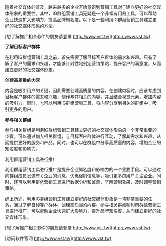 随着社交媒体的普及，越来越多的企业开始意识到营销工具对于建立更好的社交媒体形象的重要性。其中，IG群组营销工具无疑是一个非常有用的工具，可以帮助企业快速扩大影响力，提高品牌知名度。以下是一些利用IG群组营销工具建立更好的社交媒体形象的方法。

[想了解推广相关软件的朋友请登录 http://www.vst.tw](http://www.vst.tw)

**了解目标客户群体**

在利用IG群组营销工具之前，首先需要了解目标客户群体的需求和兴趣。只有了解了客户的需求和兴趣，才能够针对性地制定营销策略，提升客户的满意度，从而建立更好的社交媒体形象。

**创建高质量的内容**

内容是吸引用户的关键，因此需要创建高质量的内容。在创建内容时，应该考虑到目标客户群体的需求和兴趣，创作与其相关的内容，并且结合视觉元素，增加内容的吸引力。同时，也可以利用IG群组营销工具，将内容分享到相关的群组中，吸引更多的用户。

**参与相关群组**

参与相关群组是利用IG群组营销工具建立更好的社交媒体形象的一个非常重要的步骤。可以通过加入相关群组，与目标客户群体进行互动，了解其需求和兴趣，从而提供更好的服务和产品。同时，也可以在群组中分享高质量的内容，增加企业的知名度和影响力。

利用群组营销工具进行推广

利用群组营销工具进行推广是提升企业知名度和影响力的一个重要手段。可以通过向群组成员发送有关企业的消息、优惠促销信息等，吸引更多的用户关注企业。同时，还可以利用群组营销工具进行数据分析和监测，了解营销效果，及时调整营销策略。

综上所述，利用IG群组营销工具建立更好的社交媒体形象是一项非常重要的任务。通过了解目标客户群体、创建高质量的内容、参与相关群组和利用群组营销工具进行推广，可以帮助企业快速扩大影响力，提升品牌知名度，从而建立更好的社交媒体形象。

[想了解推广相关软件的朋友请登录 http://www.vst.tw](http://www.vst.tw)


[访问软件官网 http://www.vst.tw](http://www.vst.tw)
